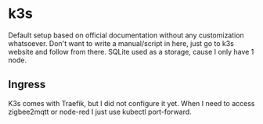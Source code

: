 # k3s

Default setup based on official documentation without any customization whatsoever. 
Don't want to write a manual/script in here, just go to k3s website and follow from there.
SQLite used as a storage, cause I only have 1 node.

## Ingress

K3s comes with Traefik, but I did not configure it yet. When I need to access zigbee2mqtt or node-red I just use kubectl port-forward.